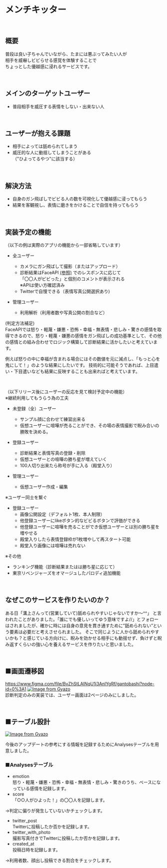 # メンチキッター

<br>

## 概要
普段は良い子ちゃんでいながら、たまには悪ぶってみたい人が  
相手を威嚇しビビらせる感覚を体験することで  
ちょっとした優越感に浸れるサービスです。

<br>

## メインのターゲットユーザー
- 普段相手を威圧する表情をしない・出来ない人  

<br>

## ユーザーが抱える課題
- 相手によっては舐められてしまう  
- 威圧的な人に動揺してしまうことがある  
（"ひよってるやつ"に該当する）

<br>

## 解決方法
- 自身のガン飛ばしでビビる人の数を可視化して優越感に浸ってもらう  
- 結果を客観視し、表情に磨きをかけることで自信を持ってもらう

<br>

## 実装予定の機能  
（以下の例は実際のアプリの機能から一部省略しています）
- 全ユーザー
  - カメラにガン飛ばして撮影（またはアップロード）
  - 診断結果はFaceAPI
  [(参照)](https://azure.microsoft.com/ja-jp/services/cognitive-services/face/)
  でのレスポンスに応じて  
  「〇〇人がビビった」と個別のコメントが表示される  
  ※APIは使い方確認済み  
  - Twitterで自慢できる（表情写真公開選択あり)

- 管理ユーザー
  - 利用解析（利用者数や写真公開の割合など）

(判定方法補足)  
FaceAPIでは怒り・軽蔑・嫌悪・恐怖・幸福・無表情・悲しみ・驚きの感情を取得できるので、怒り・軽蔑・嫌悪の感情をガン飛ばしの成功基準として、その他の感情との組み合わせでロジック構築して診断結果に活かしたいと考えています。

例えば怒りの中に幸福が含まれる場合にはその数値を元に減点し、「もっと心を鬼にして！」のような結果にしたいです。
技術的に可能そうであれば、上目遣い・下目遣いなども結果に反映することも出来ればと考えています。

<br>

（以下リリース後にユーザーの反応を見て検討予定中の機能）  
※継続利用してもうらう為の工夫
- 未登録（全）ユーザー
  - サンプル顔に合わせて練習出来る
  - 仮想ユーザーに喧嘩が売ることができ、その場の表情撮影で睨み合いの勝敗を決める。

- 登録ユーザー  
  - 診断結果と表情写真の登録・削除  
  - 仮想ユーザーとの喧嘩の勝ち星が増えていく  
  - 100人切り出来たら称号が手に入る（殿堂入り）  

- 管理ユーザー
  - 仮想ユーザー作成・編集

※ユーザー同士を繋ぐ
- 登録ユーザー  
  - 画像公開設定（デフォルト1枚、本人制限）  
  - 他登録ユーザーにlikeボタン的なビビるボタンで評価ができる  
  - 他登録ユーザーに喧嘩を売ることができ仮想ユーザーとは別の勝ち星を増やせる  
  - 殿堂入りしたら表情登録枠が1枚増やして再スタート可能  
  - 殿堂入り画像には喧嘩は売れない

※その他
- ランキング機能（診断結果またはは勝ち星に応じて）
- 東京リベンジャーズをオマージュしたパロディ追加機能

<br>

## なぜこのサービスを作りたいのか？
ある日「溝上さんって(営業していて)舐められやすいじゃないですか〜^^」
と言われたことがありました。「誰にでも優しいってゆう意味ですよ//」とフォローはされましたが、確かに時には自身の意見を貫き通すために”舐められない”という要素は必要だと考えさせられました。
そこで同じように人から舐められやすいかも？と感じている方向けに、睨みを効かせる相手にも動揺せず、負けずと睨み返すくらいの強い心を養えるサービスを作りたいと思いました。

<br>

## ■画面遷移図
https://www.figma.com/file/BvZhStLAINqU1i3AnlYgRf/gantobashi?node-id=0%3A1
[![Image from Gyazo](https://i.gyazo.com/f2d7ca9b011ef2c6692bbb907e815d6a.png)](https://www.figma.com/file/BvZhStLAINqU1i3AnlYgRf/gantobashi?node-id=0%3A1)  
診断判定のみの実装では、ユーザー画面は2ページのみにしました。

<br>

## ■テーブル設計
[![Image from Gyazo](https://i.gyazo.com/af0796cdadf8028c949b60eef9f43f18.png)](https://gyazo.com/af0796cdadf8028c949b60eef9f43f18)  

今後のアップデートの参考にする情報を記録するためにAnalysesテーブルを用意しました。

### ■Analysesテーブル
- emotion  
怒り・軽蔑・嫌悪・恐怖・幸福・無表情・悲しみ・驚きのうち、ベースになっている感情を記録します。
- score  
「○○人がひよった！」の〇〇人を記録します。  

→判定に偏りが発生していないかチェックします。

- twitter_post  
Twitterに投稿したか否かを記録します。
- twitter_with_photo  
撮影写真付きでTwitterに投稿したか否かを記録します。
- created_at  
投稿日時を記録します。

→利用者数、顔出し投稿できる割合をチェックします。
